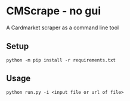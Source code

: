 # CMScrape - no gui
A Cardmarket scraper as a command line tool

## Setup
```
python -m pip install -r requirements.txt

```

## Usage
```
python run.py -i <input file or url of file>
```
